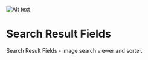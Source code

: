 ![Alt text](/results-screenshot.png?raw=true "Screenshot")

Search Result Fields
====================

Search Result Fields - image search viewer and sorter.
